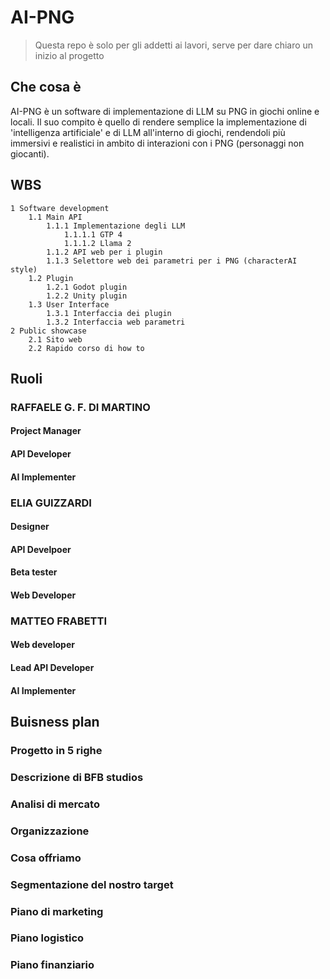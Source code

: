 # AI-PNG

> Questa repo è solo per gli addetti ai lavori, serve per dare chiaro un inizio al progetto

## Che cosa è  
AI-PNG è un software di implementazione di LLM su PNG in giochi online e locali. Il suo compito è quello di rendere semplice la implementazione di 'intelligenza artificiale' e di LLM all'interno di giochi, rendendoli più immersivi e realistici in ambito di interazioni con i PNG (personaggi non giocanti).
## WBS
```
1 Software development
	1.1 Main API
		1.1.1 Implementazione degli LLM
			1.1.1.1 GTP 4
			1.1.1.2 Llama 2
		1.1.2 API web per i plugin
		1.1.3 Selettore web dei parametri per i PNG (characterAI style)
	1.2 Plugin
		1.2.1 Godot plugin
		1.2.2 Unity plugin
	1.3 User Interface
		1.3.1 Interfaccia dei plugin
		1.3.2 Interfaccia web parametri
2 Public showcase
	2.1 Sito web
	2.2 Rapido corso di how to
```
## Ruoli
### RAFFAELE G. F. DI MARTINO
#### Project Manager
#### API Developer
#### AI Implementer

### ELIA GUIZZARDI
#### Designer
#### API Develpoer
#### Beta tester
#### Web Developer
### MATTEO FRABETTI
#### Web developer
#### Lead API Developer
#### AI Implementer

## Buisness plan
### Progetto in 5 righe
### Descrizione di BFB studios
### Analisi di mercato
### Organizzazione
### Cosa offriamo
### Segmentazione del nostro target
### Piano di marketing
### Piano logistico
### Piano finanziario

